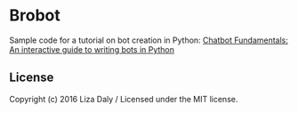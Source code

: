 # Brobot

Sample code for a tutorial on bot creation in Python: <a href="https://apps.worldwritable.com/tutorials/chatbot">Chatbot Fundamentals:
An interactive guide to writing bots in Python</a>

## License
Copyright (c) 2016 Liza Daly / Licensed under the MIT license.
